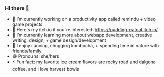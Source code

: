 ### Hi there 👋
- 🔭  I’m currently working on a productivity app called remindu + video game projects
- 🥺  Here's my itch.io if you're interested: https://pudding-catcat.itch.io/
- 🌱  I’m currently learning more about webapp development, creative writing, design, + game design/development
- 🌙  I enjoy running, chugging kombucha, + spending time in nature with friends/family
- 😄  Pronouns: she/hers
- ⚡   Fun fact: my favorite ice cream flavors are rocky road and dalgona coffee, and I love harvest bowls
